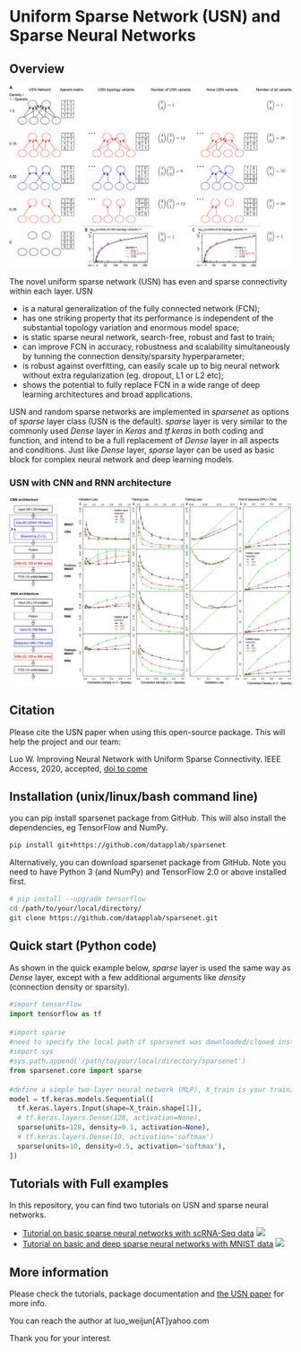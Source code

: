 
# Uniform Sparse Network (USN) and Sparse Neural Networks

## Overview

![](figures/fig0_usn2.png)

The novel uniform sparse network (USN) has even and sparse connectivity within each layer. USN
* is a natural generalization of the fully connected network (FCN);
* has one striking property that its performance is independent of the substantial topology variation and enormous model space;
* is static sparse neural network, search-free, robust and fast to train;
* can improve FCN in accuracy, robustness and scalability simultaneously by tunning the connection density/sparsity hyperparameter;
* is robust against overfitting, can easily scale up to big neural network without extra regularization (eg. dropout, L1 or L2 etc);
* shows the potential to fully replace FCN in a wide range of deep learning architectures and broad applications.

USN and random sparse networks are implemented in *sparsenet* as options of *sparse* layer class (USN is the default). *sparse* layer is very similar to the commonly used *Dense* layer in *Keras* and *tf.keras* in both coding and function, and intend to be a full replacement of *Dense* layer in all aspects and conditions. Just like *Dense* layer, *sparse* layer can be used as basic block for complex neural network and deep learning models. 

### USN with CNN and RNN architecture
![](figures/preconv_pregru2.png)

## Citation

Please cite the USN paper when using this open-source  package. This will help the project and our team:

Luo W. Improving Neural Network with Uniform Sparse Connectivity. IEEE Access, 2020, accepted, <a href=https://doi.org/10.1093/>doi to come</a>

## Installation (unix/linux/bash command line)

you can pip install sparsenet package from GitHub. This will also install the dependencies, eg TensorFlow and NumPy.

``` bash
pip install git+https://github.com/datapplab/sparsenet
```

Alternatively, you can download sparsenet package from GitHub. Note you need to have Python 3 (and NumPy) and TensorFlow 2.0 or above installed first.
``` bash
# pip install --upgrade tensorflow
cd /path/to/your/local/directory/
git clone https://github.com/datapplab/sparsenet.git
```

## Quick start (Python code)

As shown in the quick example below, *sparse* layer is used the same way as *Dense* layer, except with a few additional arguments like *density* (connection density or sparsity).

``` python
#import tensorflow
import tensorflow as tf

#import sparse
#need to specify the local path if sparsenet was downloaded/cloned instead of installed
#import sys
#sys.path.append('/path/to/your/local/directory/sparsenet')
from sparsenet.core import sparse

#define a simple two-layer neural network (MLP), X_train is your training data
model = tf.keras.models.Sequential([
  tf.keras.layers.Input(shape=X_train.shape[1]),
  # tf.keras.layers.Dense(128, activation=None),
  sparse(units=128, density=0.1, activation=None),
  # tf.keras.layers.Dense(10, activation='softmax')
  sparse(units=10, density=0.5, activation='softmax'),
])
```

## Tutorials with Full examples

In this repository, you can find two tutorials on USN and sparse neural networks. 
* [Tutorial on basic sparse neural networks with scRNA-Seq data](sparse_tutorial_basics_scRNA_Seq.ipynb) [![](https://colab.research.google.com/assets/colab-badge.svg)](https://colab.research.google.com/github/datapplab/sparsenet/blob/main/sparse_tutorial_basics_scRNA_Seq.ipynb)
* [Tutorial on basic and deep sparse neural networks with MNIST data](sparse_tutorial_MNIST_CNN_RNN.ipynb) [![](https://colab.research.google.com/assets/colab-badge.svg)](https://colab.research.google.com/github/datapplab/sparsenet/blob/main/sparse_tutorial_MNIST_CNN_RNN.ipynb)

## More information

Please check the tutorials, package documentation and <a href=https://>the USN paper</a> for more info.

You can reach the author at luo_weijun[AT]yahoo.com

Thank you for your interest.

